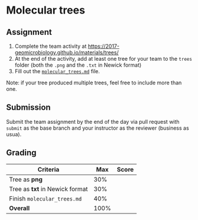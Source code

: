 # Molecular trees

## Assignment

 1. Complete the team activity at https://2017-geomicrobiology.github.io/materials/trees/
 2. At the end of the activity, add at least one tree for your team to the `trees` folder (both the `.png` and the `.txt` in Newick format)
 3. Fill out the [`molecular_trees.md`](molecular_trees.md) file.

Note: if your tree produced multiple trees, feel free to include more than one.

## Submission

Submit the team assignment by the end of the day via pull request with `submit` as the base branch and your instructor as the reviewer (business as usua).

## Grading


Criteria                         | Max  | Score
---------------------------------|------|------
Tree as **png**                  | 30%  |
Tree as **txt** in Newick format | 30%  |
Finish `molecular_trees.md`      | 40%  |
**Overall**                      | 100% |
